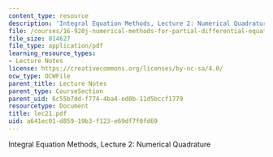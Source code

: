 ```yaml
---
content_type: resource
description: 'Integral Equation Methods, Lecture 2: Numerical Quadrature'
file: /courses/16-920j-numerical-methods-for-partial-differential-equations-sma-5212-spring-2003/a641ec01d85919b3f123e69df7f0fd69_lec21.pdf
file_size: 814627
file_type: application/pdf
learning_resource_types:
- Lecture Notes
license: https://creativecommons.org/licenses/by-nc-sa/4.0/
ocw_type: OCWFile
parent_title: Lecture Notes
parent_type: CourseSection
parent_uid: 6c55b7dd-f774-4ba4-ed0b-11d5bccf1779
resourcetype: Document
title: lec21.pdf
uid: a641ec01-d859-19b3-f123-e69df7f0fd69
---
```

Integral Equation Methods, Lecture 2: Numerical Quadrature